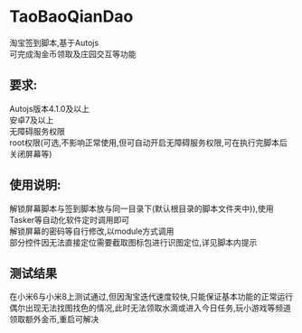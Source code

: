 # TaoBaoQianDao
淘宝签到脚本,基于Autojs<br>
可完成淘金币领取及庄园交互等功能<br>

## 要求:
Autojs版本4.1.0及以上<br>
安卓7及以上<br>
无障碍服务权限<br>
root权限(可选,不影响正常使用,但可自动开启无障碍服务权限,可在执行完脚本后关闭屏幕等)

## 使用说明:
解锁屏幕脚本与签到脚本放与同一目录下(默认根目录的脚本文件夹中)),使用Tasker等自动化软件定时调用即可<br>
解锁屏幕的密码等自行修改,以module方式调用<br>
部分控件因无法直接定位需要截取图标包进行识图定位,详见脚本内提示<br>

## 测试结果
在小米6与小米8上测试通过,但因淘宝迭代速度较快,只能保证基本功能的正常运行<br>
偶尔出现无法找图找色的情况,此时无法领取水滴或进入今日任务,玩小游戏等频道领取额外金币,重启可解决<br>


